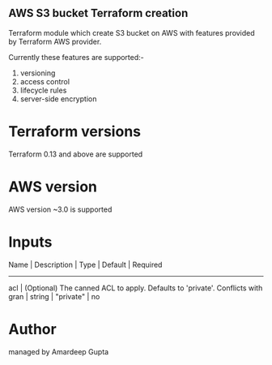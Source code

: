 ## AWS S3 bucket Terraform creation

Terraform module which create S3 bucket on AWS with features provided by Terraform AWS provider.

Currently these features are supported:-

1. versioning
2. access control
3. lifecycle rules
4. server-side encryption

# Terraform versions

Terraform 0.13 and above are supported

# AWS version

AWS version ~3.0 is supported

# Inputs

Name | Description | Type | Default | Required
----   -----------   ----   -------   --------
acl |  (Optional) The canned ACL to apply. Defaults to 'private'. Conflicts with gran | string | "private" | no

#   Author

managed by Amardeep Gupta
